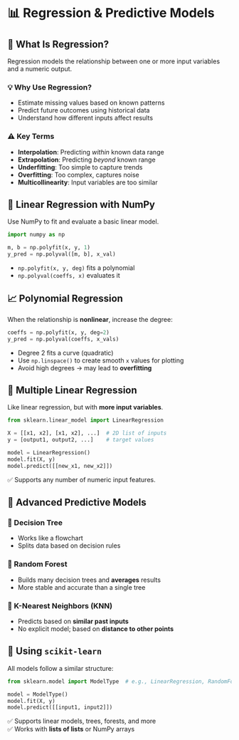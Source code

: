 # 📊 Regression & Predictive Models

## 🔁 What Is Regression?

Regression models the relationship between one or more input variables and a numeric output.

### 💡 Why Use Regression?
- Estimate missing values based on known patterns  
- Predict future outcomes using historical data  
- Understand how different inputs affect results  

### ⚠️ Key Terms  
- **Interpolation**: Predicting *within* known data range  
- **Extrapolation**: Predicting *beyond* known range  
- **Underfitting**: Too simple to capture trends  
- **Overfitting**: Too complex, captures noise  
- **Multicollinearity**: Input variables are too similar

## 🧮 Linear Regression with NumPy

Use NumPy to fit and evaluate a basic linear model.

```python
import numpy as np

m, b = np.polyfit(x, y, 1)
y_pred = np.polyval([m, b], x_val)
```

- `np.polyfit(x, y, deg)` fits a polynomial  
- `np.polyval(coeffs, x)` evaluates it

## 📈 Polynomial Regression

When the relationship is **nonlinear**, increase the degree:

```python
coeffs = np.polyfit(x, y, deg=2)
y_pred = np.polyval(coeffs, x_vals)
```

- Degree 2 fits a curve (quadratic)  
- Use `np.linspace()` to create smooth `x` values for plotting  
- Avoid high degrees → may lead to **overfitting**

## 🔢 Multiple Linear Regression

Like linear regression, but with **more input variables**.

```python
from sklearn.linear_model import LinearRegression

X = [[x1, x2], [x1, x2], ...]  # 2D list of inputs
y = [output1, output2, ...]    # target values

model = LinearRegression()
model.fit(X, y)
model.predict([[new_x1, new_x2]])
```

✅ Supports any number of numeric input features.

## 🤖 Advanced Predictive Models

### 🌳 Decision Tree
- Works like a flowchart
- Splits data based on decision rules

### 🌲 Random Forest
- Builds many decision trees and **averages** results
- More stable and accurate than a single tree

### 👥 K-Nearest Neighbors (KNN)
- Predicts based on **similar past inputs**
- No explicit model; based on **distance to other points**

## 🔧 Using `scikit-learn`

All models follow a similar structure:

```python
from sklearn.model import ModelType  # e.g., LinearRegression, RandomForestRegressor

model = ModelType()
model.fit(X, y)
model.predict([[input1, input2]])
```

✅ Supports linear models, trees, forests, and more  
✅ Works with **lists of lists** or NumPy arrays